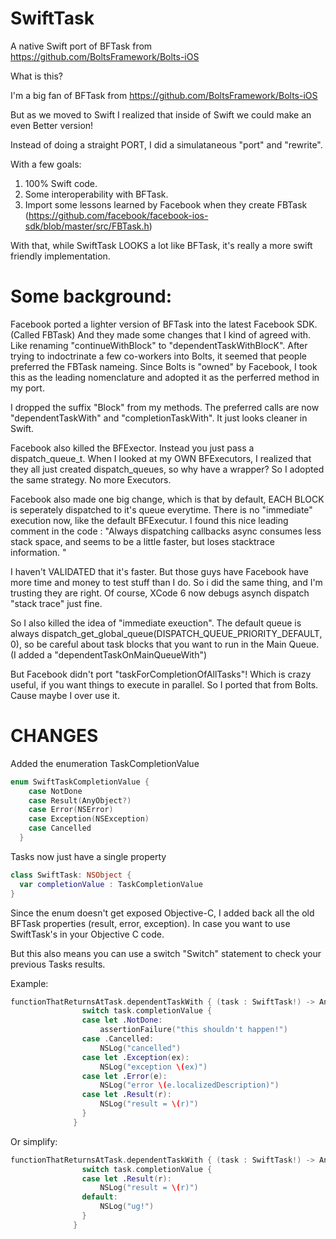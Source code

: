 SwiftTask
=========

A native Swift port of BFTask from https://github.com/BoltsFramework/Bolts-iOS

What is this?

I'm a big fan of BFTask from https://github.com/BoltsFramework/Bolts-iOS

But as we moved to Swift I realized that inside of Swift we could make an even Better version!

Instead of doing a straight PORT, I did a simulataneous "port" and "rewrite".

With a few goals:

1) 100% Swift code.
2) Some interoperability with BFTask.  
3) Import some lessons learned by Facebook when they create FBTask (https://github.com/facebook/facebook-ios-sdk/blob/master/src/FBTask.h)


With that, while SwiftTask LOOKS a lot like BFTask, it's really a more swift friendly implementation.

Some background:
=========

Facebook ported a lighter version of BFTask into the latest Facebook SDK. (Called FBTask)  And they made some changes that I kind of agreed with.  Like renaming "continueWithBlock" to "dependentTaskWithBlocK".  After trying to indoctrinate a few co-workers into Bolts, it seemed that people preferred the FBTask nameing.  Since Bolts is "owned" by Facebook, I took this as the leading nomenclature and adopted it as the perferred method in my port.

I dropped the suffix "Block" from my methods.  The preferred calls are now "dependentTaskWith" and "completionTaskWith".  It just looks cleaner in Swift.   

Facebook also killed the BFExector.  Instead you just pass a dispatch_queue_t.   When I looked at my OWN BFExecutors, I realized that they all just created dispatch_queues, so why have a wrapper?   So I adopted the same strategy.  No more Executors.  

Facebook also made one big change, which is that by default, EACH BLOCK is seperately dispatched to it's queue everytime.  There is no "immediate" execution now, like the default BFExecutur.   I found this nice leading comment in the code : 
        "Always dispatching callbacks async consumes less stack space, and seems to be a little faster, but loses stacktrace information. "
        
I haven't VALIDATED that it's faster.  But those guys have Facebook have more time and money to test stuff than I do.  So i did the same thing, and I'm trusting they are right. Of course, XCode 6 now debugs asynch dispatch "stack trace" just fine. 

So I also killed the idea of "immediate exeuction".  The default queue is always dispatch_get_global_queue(DISPATCH_QUEUE_PRIORITY_DEFAULT, 0), so be careful about task blocks that you want to run in the Main Queue. (I added a "dependentTaskOnMainQueueWith") 

But Facebook didn't port "taskForCompletionOfAllTasks"!    Which is crazy useful, if you want things to execute in parallel.   So I ported that from Bolts.   Cause maybe I over use it.  


CHANGES
=========
Added the enumeration TaskCompletionValue

```swift
enum SwiftTaskCompletionValue {
    case NotDone
    case Result(AnyObject?)
    case Error(NSError)
    case Exception(NSException)
    case Cancelled
  }
```
Tasks now just have a single property 

```swift
class SwiftTask: NSObject {
  var completionValue : TaskCompletionValue
}
```
Since the enum doesn't get exposed Objective-C, I added back all the old BFTask properties (result, error, exception).  In case you want to use SwiftTask's in your Objective C code.

But this also means you can use a switch "Switch" statement to check your previous Tasks results.

Example:
```swift
functionThatReturnsAtTask.dependentTaskWith { (task : SwiftTask!) -> AnyObject? in
                switch task.completionValue {
                case let .NotDone:
                    assertionFailure("this shouldn't happen!")
                case .Cancelled:
                    NSLog("cancelled")
                case let .Exception(ex):
                    NSLog("exception \(ex)")
                case let .Error(e):
                    NSLog("error \(e.localizedDescription)")
                case let .Result(r):
                    NSLog("result = \(r)")
                }
              }
```


Or simplify:
```swift
functionThatReturnsAtTask.dependentTaskWith { (task : SwiftTask!) -> AnyObject? in
                switch task.completionValue {
                case let .Result(r):
                    NSLog("result = \(r)")
                default:
                    NSLog("ug!")
                }
              }
```

 






